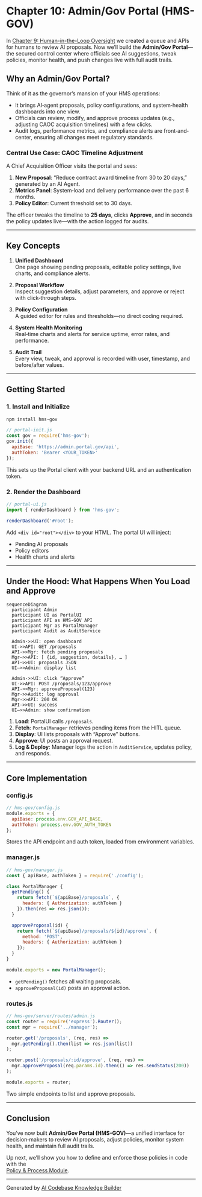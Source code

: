# Chapter 10: Admin/Gov Portal (HMS-GOV)

In [Chapter 9: Human-in-the-Loop Oversight](09_human_in_the_loop_oversight_.md) we created a queue and APIs for humans to review AI proposals. Now we’ll build the **Admin/Gov Portal**—the secured control center where officials see AI suggestions, tweak policies, monitor health, and push changes live with full audit trails.

## Why an Admin/Gov Portal?

Think of it as the governor’s mansion of your HMS operations:

- It brings AI‐agent proposals, policy configurations, and system‐health dashboards into one view.  
- Officials can review, modify, and approve process updates (e.g., adjusting CAOC acquisition timelines) with a few clicks.  
- Audit logs, performance metrics, and compliance alerts are front‐and‐center, ensuring all changes meet regulatory standards.

### Central Use Case: CAOC Timeline Adjustment

A Chief Acquisition Officer visits the portal and sees:

1. **New Proposal**: “Reduce contract award timeline from 30 to 20 days,” generated by an AI Agent.  
2. **Metrics Panel**: System‐load and delivery performance over the past 6 months.  
3. **Policy Editor**: Current threshold set to 30 days.

The officer tweaks the timeline to **25 days**, clicks **Approve**, and in seconds the policy updates live—with the action logged for audits.

---

## Key Concepts

1. **Unified Dashboard**  
   One page showing pending proposals, editable policy settings, live charts, and compliance alerts.

2. **Proposal Workflow**  
   Inspect suggestion details, adjust parameters, and approve or reject with click‐through steps.

3. **Policy Configuration**  
   A guided editor for rules and thresholds—no direct coding required.

4. **System Health Monitoring**  
   Real‐time charts and alerts for service uptime, error rates, and performance.

5. **Audit Trail**  
   Every view, tweak, and approval is recorded with user, timestamp, and before/after values.

---

## Getting Started

### 1. Install and Initialize

```bash
npm install hms-gov
```

```javascript
// portal-init.js
const gov = require('hms-gov');
gov.init({
  apiBase: 'https://admin.portal.gov/api',
  authToken: 'Bearer <YOUR_TOKEN>'
});
```

This sets up the Portal client with your backend URL and an authentication token.

### 2. Render the Dashboard

```javascript
// portal-ui.js
import { renderDashboard } from 'hms-gov';

renderDashboard('#root');
```

Add `<div id="root"></div>` to your HTML. The portal UI will inject:

- Pending AI proposals  
- Policy editors  
- Health charts and alerts

---

## Under the Hood: What Happens When You Load and Approve

```mermaid
sequenceDiagram
  participant Admin
  participant UI as PortalUI
  participant API as HMS-GOV API
  participant Mgr as PortalManager
  participant Audit as AuditService

  Admin->>UI: open dashboard
  UI->>API: GET /proposals
  API->>Mgr: fetch pending proposals
  Mgr–>>API: [ {id, suggestion, details}, … ]
  API–>>UI: proposals JSON
  UI–>>Admin: display list

  Admin->>UI: click “Approve”
  UI->>API: POST /proposals/123/approve
  API->>Mgr: approveProposal(123)
  Mgr->>Audit: log approval
  Mgr->>API: 200 OK
  API–>>UI: success
  UI–>>Admin: show confirmation
```

1. **Load**: PortalUI calls `/proposals`.  
2. **Fetch**: `PortalManager` retrieves pending items from the HITL queue.  
3. **Display**: UI lists proposals with “Approve” buttons.  
4. **Approve**: UI posts an approval request.  
5. **Log & Deploy**: Manager logs the action in `AuditService`, updates policy, and responds.

---

## Core Implementation

### config.js

```javascript
// hms-gov/config.js
module.exports = {
  apiBase: process.env.GOV_API_BASE,
  authToken: process.env.GOV_AUTH_TOKEN
};
```

Stores the API endpoint and auth token, loaded from environment variables.

### manager.js

```javascript
// hms-gov/manager.js
const { apiBase, authToken } = require('./config');

class PortalManager {
  getPending() {
    return fetch(`${apiBase}/proposals`, {
      headers: { Authorization: authToken }
    }).then(res => res.json());
  }

  approveProposal(id) {
    return fetch(`${apiBase}/proposals/${id}/approve`, {
      method: 'POST',
      headers: { Authorization: authToken }
    });
  }
}

module.exports = new PortalManager();
```

- `getPending()` fetches all waiting proposals.  
- `approveProposal(id)` posts an approval action.

### routes.js

```javascript
// hms-gov/server/routes/admin.js
const router = require('express').Router();
const mgr = require('../manager');

router.get('/proposals', (req, res) =>
  mgr.getPending().then(list => res.json(list))
);

router.post('/proposals/:id/approve', (req, res) =>
  mgr.approveProposal(req.params.id).then(() => res.sendStatus(200))
);

module.exports = router;
```

Two simple endpoints to list and approve proposals.

---

## Conclusion

You’ve now built **Admin/Gov Portal (HMS-GOV)**—a unified interface for decision‐makers to review AI proposals, adjust policies, monitor system health, and maintain full audit trails. 

Up next, we’ll show you how to define and enforce those policies in code with the  
[Policy & Process Module](11_policy___process_module_.md).

---

Generated by [AI Codebase Knowledge Builder](https://github.com/The-Pocket/Tutorial-Codebase-Knowledge)